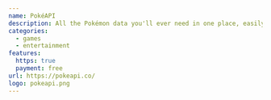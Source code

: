 ```yaml
---
name: PokéAPI
description: All the Pokémon data you'll ever need in one place, easily accessible through RESTful API.
categories:
  - games
  - entertainment
features:
  https: true
  payment: free
url: https://pokeapi.co/
logo: pokeapi.png
---
```

